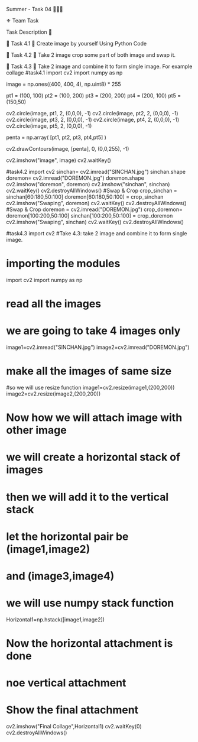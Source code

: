 Summer - Task 04 👨🏻‍💻 

⚜️ Team Task

Task Description 📄

🔅 Task 4.1
📌 Create image by yourself Using Python Code 

🔅 Task 4.2
📌 Take 2 image crop some part of both image and swap it. 

🔅 Task 4.3
📌 Take 2 image and combine it to form single image. For example collage 
#task4.1
import cv2
import numpy as np

image = np.ones((400, 400, 4), np.uint8) * 255

pt1 = (100, 100)
pt2 = (100, 200)
pt3 = (200, 200)
pt4 = (200, 100)
pt5 = (150,50)

cv2.circle(image, pt1, 2, (0,0,0), -1)
cv2.circle(image, pt2, 2, (0,0,0), -1)
cv2.circle(image, pt3, 2, (0,0,0), -1)
cv2.circle(image, pt4, 2, (0,0,0), -1)
cv2.circle(image, pt5, 2, (0,0,0), -1)


penta = np.array( [pt1, pt2, pt3, pt4,pt5] )

cv2.drawContours(image, [penta], 0, (0,0,255), -1)


cv2.imshow("image", image)
cv2.waitKey()


#task4.2
import cv2
sinchan= cv2.imread("SINCHAN.jpg")
sinchan.shape
doremon= cv2.imread("DOREMON.jpg")
doremon.shape
cv2.imshow("doremon", doremon)
cv2.imshow("sinchan", sinchan)
cv2.waitKey()
cv2.destroyAllWindows()
#Swap & Crop
crop_sinchan = sinchan[60:180,50:100]
doremon[60:180,50:100] = crop_sinchan
cv2.imshow("Swaping", doremon)
cv2.waitKey()
cv2.destroyAllWindows()
#Swap & Crop
doremon = cv2.imread("DOREMON.jpg")
crop_doremon= doremon[100:200,50:100]
sinchan[100:200,50:100] = crop_doremon
cv2.imshow("Swaping", sinchan)
cv2.waitKey()
cv2.destroyAllWindows()




#task4.3
import cv2
 #Take 4.3: take 2 image and combine it to form single image.
# importing the modules
import cv2
import numpy as np

# read all the images
# we are going to take 4 images only
image1=cv2.imread("SINCHAN.jpg")
image2=cv2.imread("DOREMON.jpg")


# make all the images of same size 
#so we will use resize function
image1=cv2.resize(image1,(200,200))
image2=cv2.resize(image2,(200,200))


# Now how we will attach image with other image
# we will create a horizontal stack of images
# then we will add it to the vertical stack
# let the horizontal pair be (image1,image2)
# and (image3,image4)
# we will use numpy stack function
Horizontal1=np.hstack([image1,image2])


# Now the horizontal attachment is done
# noe vertical attachment

# Show the final attachment
cv2.imshow("Final Collage",Horizontal1)
cv2.waitKey(0)
cv2.destroyAllWindows()
